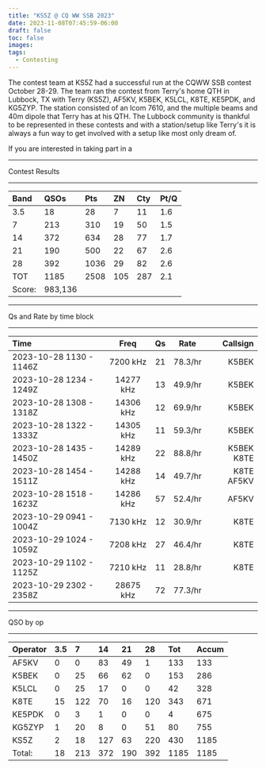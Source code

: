```yaml
---
title: "KS5Z @ CQ WW SSB 2023"
date: 2023-11-08T07:45:59-06:00
draft: false
toc: false
images:
tags:
  - Contesting
---
```


The contest team at KS5Z had a successful run at the CQWW SSB contest October 28-29. The team ran the contest from Terry's home QTH in Lubbock, TX with Terry (KS5Z), AF5KV, K5BEK, K5LCL, K8TE, KE5PDK, and KG5ZYP. The station consisted of an Icom 7610, and the multiple beams and 40m dipole that Terry has at his QTH. The Lubbock community is thankful to be represented in these contests and with a station/setup like Terry's it is always a fun way to get involved with a setup like most only dream of. 

If you are interested in taking part in a 
***
Contest Results
***
|Band|QSOs|Pts|ZN|Cty|Pt/Q|
|:---|:---|:--|:-|:--|:---|
|3.5|18|28|7|11|1.6|
|7|213|310|19|50|1.5|
|14|372|634|28|77|1.7|
|21|190|500|22|67|2.6|
|28|392|1036|29|82|2.6|
|TOT|1185|2508|105|287|2.1|
|Score:| 983,136|

***
Qs and Rate by time block
***
|Time| Freq | Qs | Rate | Callsign |
|:---|:----:|:--:|:----:|---------:|
|2023-10-28 1130 - 1146Z| 7200 kHz| 21 |78.3/hr| K5BEK|
|2023-10-28 1234 - 1249Z| 14277 kHz| 13 | 49.9/hr| K5BEK|
|2023-10-28 1308 - 1318Z| 14306 kHz| 12 | 69.9/hr| K5BEK|
|2023-10-28 1322 - 1333Z| 14305 kHz| 11 | 59.3/hr| K5BEK|
|2023-10-28 1435 - 1450Z| 14289 kHz| 22 | 88.8/hr| K5BEK K8TE|
|2023-10-28 1454 - 1511Z| 14288 kHz| 14 | 49.7/hr| K8TE AF5KV|
|2023-10-28 1518 - 1623Z| 14286 kHz| 57 | 52.4/hr| AF5KV|
|2023-10-29 0941 - 1004Z| 7130 kHz| 12 | 30.9/hr| K8TE|
|2023-10-29 1024 - 1059Z| 7208 kHz| 27 | 46.4/hr| K8TE|
|2023-10-29 1102 - 1125Z| 7210 kHz| 11 | 28.8/hr| K8TE|
|2023-10-29 2302 - 2358Z| 28675 kHz| 72 | 77.3/hr||

***
QSO by op
***
|Operator| 3.5 | 7  |  14 |  21  | 28 |  Tot | Accum|
|:-------|:----|:---|:----|:-----|:---|:-----|:-----|
|AF5KV   | 0   | 0  |  83 |  49  | 1  |  133 | 133  |
|K5BEK   | 0   | 25 |  66 |  62  | 0  |  153 | 286  |
|K5LCL   | 0   | 25 |  17 |  0   | 0  |  42  | 328  |
|K8TE    | 15  | 122|  70 |  16  | 120|  343 | 671  |
|KE5PDK  | 0   | 3  |  1  |  0   | 0  |  4   | 675  |
|KG5ZYP  | 1   | 20 |  8  |  0   | 51 |  80  | 755  |
|KS5Z    | 2   | 18 |  127|  63  | 220|  430 | 1185 | 
|Total:  | 18  | 213|  372|  190 | 392|  1185| 1185 |